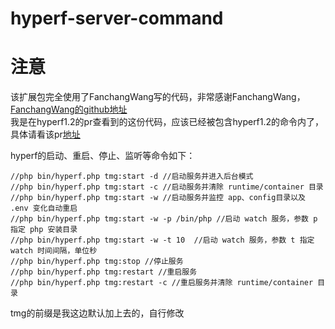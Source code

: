 # hyperf-server-command
# 注意
该扩展包完全使用了FanchangWang写的代码，非常感谢FanchangWang，[FanchangWang的github地址](https://github.com/FanchangWang)     
我是在hyperf1.2的pr查看到的这份代码，应该已经被包含hyperf1.2的命令内了，具体请看该pr[地址](https://github.com/hyperf/hyperf/pull/1053)     

hyperf的启动、重启、停止、监听等命令如下：  
```
//php bin/hyperf.php tmg:start -d //启动服务并进入后台模式
//php bin/hyperf.php tmg:start -c //启动服务并清除 runtime/container 目录
//php bin/hyperf.php tmg:start -w //启动服务并监控 app、config目录以及 .env 变化自动重启
//php bin/hyperf.php tmg:start -w -p /bin/php //启动 watch 服务，参数 p 指定 php 安装目录
//php bin/hyperf.php tmg:start -w -t 10  //启动 watch 服务，参数 t 指定 watch 时间间隔，单位秒
//php bin/hyperf.php tmg:stop //停止服务
//php bin/hyperf.php tmg:restart //重启服务
//php bin/hyperf.php tmg:restart -c //重启服务并清除 runtime/container 目录
```

tmg的前缀是我这边默认加上去的，自行修改
